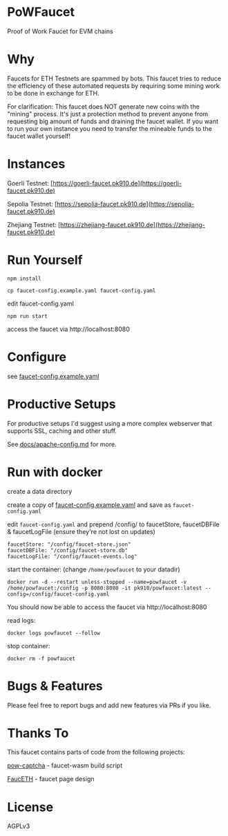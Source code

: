 # PoWFaucet

Proof of Work Faucet for EVM chains

# Why

Faucets for ETH Testnets are spammed by bots. This faucet tries to reduce the efficiency of these automated requests by requiring some mining work to be done in exchange for ETH.

For clarification: This faucet does NOT generate new coins with the "mining" process.
It's just a protection method to prevent anyone from requesting big amount of funds and draining the faucet wallet.
If you want to run your own instance you need to transfer the mineable funds to the faucet wallet yourself!

# Instances

Goerli Testnet: [https://goerli-faucet.pk910.de](https://goerli-faucet.pk910.de)

Sepolia Testnet: [https://sepolia-faucet.pk910.de](https://sepolia-faucet.pk910.de)

Zhejiang Testnet: [https://zhejiang-faucet.pk910.de](https://zhejiang-faucet.pk910.de)

# Run Yourself

`npm install`

`cp faucet-config.example.yaml faucet-config.yaml`

edit faucet-config.yaml

`npm run start`

access the faucet via http://localhost:8080

# Configure

see [faucet-config.example.yaml](https://github.com/pk910/PoWFaucet/blob/master/faucet-config.example.yaml)

# Productive Setups

For productive setups I'd suggest using a more complex webserver that supports SSL, caching and other stuff.

See [docs/apache-config.md](https://github.com/pk910/PoWFaucet/blob/master/docs/apache-config.md) for more.

# Run with docker

create a data directory

create a copy of [faucet-config.example.yaml](https://github.com/pk910/PoWFaucet/blob/master/faucet-config.example.yaml) and save as `faucet-config.yaml`

edit `faucet-config.yaml` and prepend /config/ to faucetStore, faucetDBFile & faucetLogFile (ensure they're not lost on updates)
```
faucetStore: "/config/faucet-store.json"
faucetDBFile: "/config/faucet-store.db"
faucetLogFile: "/config/faucet-events.log"
```

start the container: (change `/home/powfaucet` to your datadir)

`docker run -d --restart unless-stopped --name=powfaucet -v /home/powfaucet:/config -p 8080:8080 -it pk910/powfaucet:latest --config=/config/faucet-config.yaml`

You should now be able to access the faucet via http://localhost:8080

read logs:

`docker logs powfaucet --follow`

stop container:

`docker rm -f powfaucet`

# Bugs & Features

Please feel free to report bugs and add new features via PRs if you like.

# Thanks To

This faucet contains parts of code from the following projects:

[pow-captcha](https://git.sequentialread.com/forest/pow-captcha) - faucet-wasm build script

[FaucETH](https://github.com/komputing/FaucETH) - faucet page design

# License

AGPLv3
